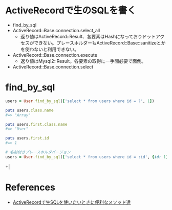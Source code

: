 ActiveRecordで生のSQLを書く
==========================

+ find_by_sql
+ ActiveRecord::Base.connection.select_all
  + 返り値はActiveRecord::Result、各要素はHashになっておりドットアクセスができない。プレースホルダーもActiveRecord::Base::sanitizeとかを使わないと利用できない。
+ ActiveRecord::Base.connection.execute
  + 返り値はMysql2::Result。各要素の取得に一手間必要で面倒。
+ ActiveRecord::Base.connection.select


# find_by_sql

```rb
users = User.find_by_sql(['select * from users where id = ?', 1])

puts users.class.name
#=> "Array"

puts users.first.class.name
#=> "User"

puts users.first.id
#=> 1

# 名前付きプレースホルダバージョン
users = User.find_by_sql(['select * from users where id = :id', {id: 1}])
```

+| 

# References

+ [ActiveRecordで生SQLを使いたいときに便利なメソッド達](http://qiita.com/yut_h1979/items/4cb3d9a3b3fc87ca0435)